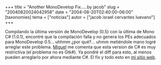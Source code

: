 +++
title = "Another MonoDevelop Fix.....by jacob"
slug = "20040820024042958"
date = "2004-08-20T02:40:00-06:00"
[taxonomies]
tema = ["noticias"]
autor = ["jacob israel cervantes luevano"]
+++

Compilando la última versión de MonoDevelop (0.5) con la última de Mono
C# (1.0.1), encontré que la compilación falla y no genera los PEs
adecuados para MonoDevelop 0.5... uhhmm ¿por qué?... uhmm metiéndole
mano logré arreglar este problema.
[Miguel](http://primates.ximian.com/~miguel) me comenta que esta version
de C# es muy restrictiva (el problema no es Gtk#). Ya pondré el diff
para esto, al menos pueden arreglarlo por ahora mediante C#. El fix y
todo esto en [mi sitio
web](http://www.expoautotransportebajio.com/jacob/).

